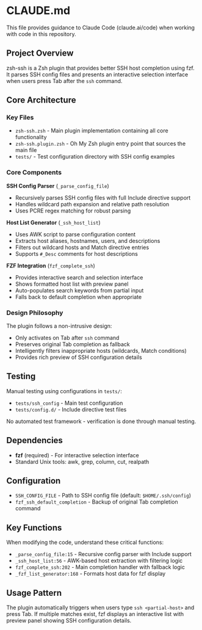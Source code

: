 # CLAUDE.md

This file provides guidance to Claude Code (claude.ai/code) when working with code in this repository.

## Project Overview

zsh-ssh is a Zsh plugin that provides better SSH host completion using fzf. It parses SSH config files and presents an interactive selection interface when users press Tab after the `ssh` command.

## Core Architecture

### Key Files

- `zsh-ssh.zsh` - Main plugin implementation containing all core functionality
- `zsh-ssh.plugin.zsh` - Oh My Zsh plugin entry point that sources the main file
- `tests/` - Test configuration directory with SSH config examples

### Core Components

**SSH Config Parser** (`_parse_config_file`)

- Recursively parses SSH config files with full Include directive support
- Handles wildcard path expansion and relative path resolution
- Uses PCRE regex matching for robust parsing

**Host List Generator** (`_ssh_host_list`)

- Uses AWK script to parse configuration content
- Extracts host aliases, hostnames, users, and descriptions
- Filters out wildcard hosts and Match directive entries
- Supports `#_Desc` comments for host descriptions

**FZF Integration** (`fzf_complete_ssh`)

- Provides interactive search and selection interface
- Shows formatted host list with preview panel
- Auto-populates search keywords from partial input
- Falls back to default completion when appropriate

### Design Philosophy

The plugin follows a non-intrusive design:
- Only activates on Tab after `ssh` command
- Preserves original Tab completion as fallback
- Intelligently filters inappropriate hosts (wildcards, Match conditions)
- Provides rich preview of SSH configuration details

## Testing

Manual testing using configurations in `tests/`:
- `tests/ssh_config` - Main test configuration
- `tests/config.d/` - Include directive test files

No automated test framework - verification is done through manual testing.

## Dependencies

- **fzf** (required) - For interactive selection interface
- Standard Unix tools: awk, grep, column, cut, realpath

## Configuration

- `SSH_CONFIG_FILE` - Path to SSH config file (default: `$HOME/.ssh/config`)
- `fzf_ssh_default_completion` - Backup of original Tab completion command

## Key Functions

When modifying the code, understand these critical functions:

- `_parse_config_file:15` - Recursive config parser with Include support
- `_ssh_host_list:56` - AWK-based host extraction with filtering logic
- `fzf_complete_ssh:202` - Main completion handler with fallback logic
- `_fzf_list_generator:168` - Formats host data for fzf display

## Usage Pattern

The plugin automatically triggers when users type `ssh <partial-host>` and press Tab. If multiple matches exist, fzf displays an interactive list with preview panel showing SSH configuration details.
